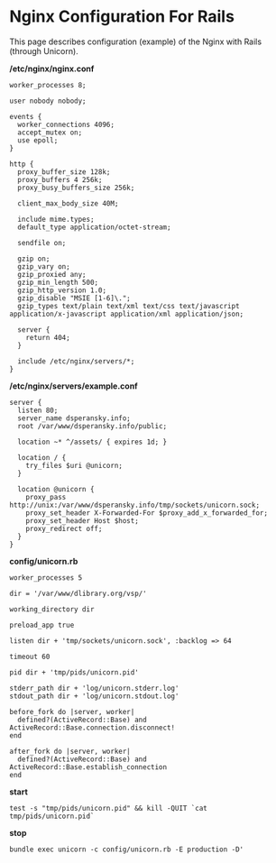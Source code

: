 # Nginx Configuration For Rails

This page describes configuration (example) of the Nginx with Rails (through Unicorn).

**/etc/nginx/nginx.conf**

    worker_processes 8;

    user nobody nobody;

    events {
      worker_connections 4096;
      accept_mutex on;
      use epoll;
    }

    http {
      proxy_buffer_size 128k;
      proxy_buffers 4 256k;
      proxy_busy_buffers_size 256k;

      client_max_body_size 40M;

      include mime.types;
      default_type application/octet-stream;

      sendfile on;

      gzip on;
      gzip_vary on;
      gzip_proxied any;
      gzip_min_length 500;
      gzip_http_version 1.0;
      gzip_disable "MSIE [1-6]\.";
      gzip_types text/plain text/xml text/css text/javascript application/x-javascript application/xml application/json;

      server {
        return 404;
      }

      include /etc/nginx/servers/*;
    }

**/etc/nginx/servers/example.conf**

    server {
      listen 80;
      server_name dsperansky.info;
      root /var/www/dsperansky.info/public;

      location ~* ^/assets/ { expires 1d; }

      location / {
        try_files $uri @unicorn;
      }

      location @unicorn {
        proxy_pass http://unix:/var/www/dsperansky.info/tmp/sockets/unicorn.sock;
        proxy_set_header X-Forwarded-For $proxy_add_x_forwarded_for;
        proxy_set_header Host $host;
        proxy_redirect off;
      }
    }

**config/unicorn.rb**

    worker_processes 5

    dir = '/var/www/dlibrary.org/vsp/'

    working_directory dir

    preload_app true

    listen dir + 'tmp/sockets/unicorn.sock', :backlog => 64

    timeout 60

    pid dir + 'tmp/pids/unicorn.pid'

    stderr_path dir + 'log/unicorn.stderr.log'
    stdout_path dir + 'log/unicorn.stdout.log'

    before_fork do |server, worker|
      defined?(ActiveRecord::Base) and ActiveRecord::Base.connection.disconnect!
    end

    after_fork do |server, worker|
      defined?(ActiveRecord::Base) and ActiveRecord::Base.establish_connection
    end

**start**

    test -s "tmp/pids/unicorn.pid" && kill -QUIT `cat tmp/pids/unicorn.pid`

**stop**

    bundle exec unicorn -c config/unicorn.rb -E production -D'

